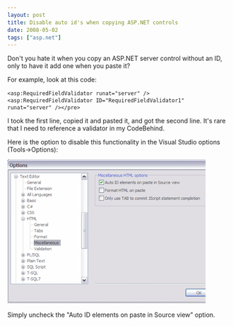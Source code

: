 ```yaml
---
layout: post
title: Disable auto id's when copying ASP.NET controls
date: 2008-05-02
tags: ["asp.net"]
---
```


Don't you hate it when you copy an ASP.NET server control without an ID, only to have it add one when you paste it?

For example, look at this code:

	<asp:RequiredFieldValidator runat="server" />
	<asp:RequiredFieldValidator ID="RequiredFieldValidator1" runat="server" /></pre>

I took the first line, copied it and pasted it, and got the second line. It's rare that I need to reference a validator in my CodeBehind.

Here is the option to disable this functionality in the Visual Studio options (Tools->Options):

![Disable Auto Ids Visual Studio](disable-auto-ids-visual-studio.gif)

Simply uncheck the "Auto ID elements on paste in Source view" option.